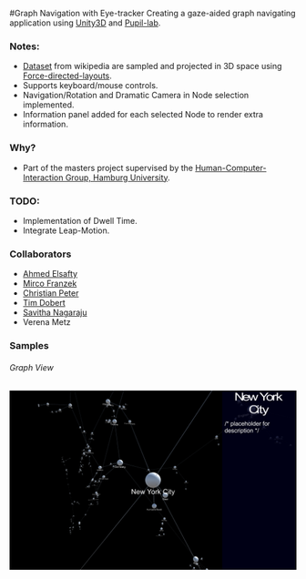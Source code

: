 #Graph Navigation with Eye-tracker
Creating a gaze-aided graph navigating application using [Unity3D](https://unity3d.com/) and [Pupil-lab](https://github.com/pupil-labs/pupil).

### Notes:
* [Dataset](https://snap.stanford.edu/data/#wikipedia) from wikipedia are sampled and projected in 3D space using [Force-directed-layouts](https://en.wikipedia.org/wiki/Force-directed_graph_drawing). 
* Supports keyboard/mouse controls.
* Navigation/Rotation and Dramatic Camera in Node selection implemented.
* Information panel added for each selected Node to render extra information.

### Why?
* Part of the masters project supervised by the [Human-Computer-Interaction Group, Hamburg University](https://www.inf.uni-hamburg.de/en/inst/ab/hci.html).

### TODO:
* Implementation of Dwell Time.
* Integrate Leap-Motion.

### Collaborators
* [Ahmed Elsafty](https://github.com/Saftophobia)
* [Mirco Franzek](https://github.com/ablx) 
* [Christian Peter](https://github.com/ChristianPe)
* [Tim Dobert](https://github.com/Taldops)
* [Savitha Nagaraju](https://github.com/SavithaNagaraju)
* Verena Metz

### Samples
###### Graph View
![Sample](https://raw.githubusercontent.com/Saftophobia/graph-viz-eye-tracker/master/util/readme/scrnsht_19_aug.png)
